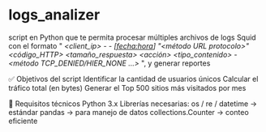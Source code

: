 # logs_analizer
script en Python que te permita procesar múltiples archivos de logs Squid con el formato " *<timestamp> <client_ip> - - [<fecha:hora>] "<método URL protocolo>" <código_HTTP> <tamaño_respuesta> <acción> <destino> <cliente> <tipo_contenido> - <método TCP_DENIED/HIER_NONE ...>* ", y generar reportes

✅ Objetivos del script
Identificar la cantidad de usuarios únicos
Calcular el tráfico total (en bytes)
Generar el Top 500 sitios más visitados por mes

🧠 Requisitos técnicos
Python 3.x
Librerías necesarias:
os / re / datetime → estándar
pandas → para manejo de datos
collections.Counter → conteo eficiente
